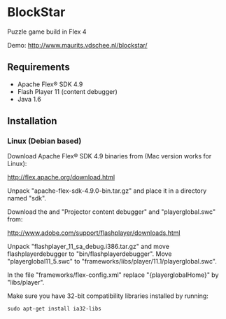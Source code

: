 BlockStar
=========

Puzzle game build in Flex 4

Demo: http://www.maurits.vdschee.nl/blockstar/

## Requirements

- Apache Flex® SDK 4.9
- Flash Player 11 (content debugger)
- Java 1.6

## Installation

### Linux (Debian based)

Download Apache Flex® SDK 4.9 binaries from (Mac version works for Linux):

http://flex.apache.org/download.html

Unpack "apache-flex-sdk-4.9.0-bin.tar.gz" and place it in a directory named "sdk".

Download the and "Projector content debugger" and "playerglobal.swc" from:

http://www.adobe.com/support/flashplayer/downloads.html

Unpack "flashplayer_11_sa_debug.i386.tar.gz" and move flashplayerdebugger to "bin/flashplayerdebugger".
Move "playerglobal11_5.swc" to "frameworks/libs/player/11.1/playerglobal.swc".

In the file "frameworks/flex-config.xml" replace "{playerglobalHome}" by "libs/player".

Make sure you have 32-bit compatibility libraries installed by running:

    sudo apt-get install ia32-libs

